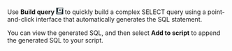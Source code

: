 Use **Build query** ![""](Images/nsa1692141328702.png) to quickly build a complex SELECT query using a point-and-click interface that automatically generates the SQL statement.

You can view the generated SQL, and then select **Add to script** to append the generated SQL to your script.

